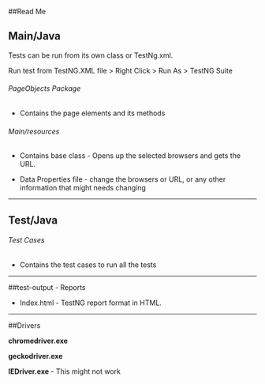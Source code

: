 ##Read Me

## Main/Java

Tests can be run from its own class or TestNg.xml.

Run test from TestNG.XML file > Right Click > Run As > TestNG Suite

###### PageObjects Package
- Contains the page elements and its methods

###### Main/resources

- Contains base class - Opens up the selected browsers and gets the URL.

- Data Properties file - change the browsers or URL, or any other information that might needs changing

--------

## Test/Java 

###### Test Cases

- Contains the test cases to run all the tests

--------

##test-output - Reports

- Index.html - TestNG report format in HTML.

--------

##Drivers

**chromedriver.exe**

**geckodriver.exe**

**IEDriver.exe** - This might not work 


